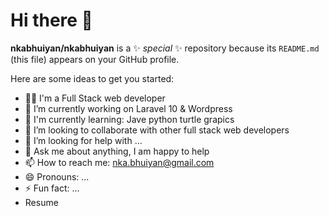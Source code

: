 # Hi there 👋


**nkabhuiyan/nkabhuiyan** is a ✨ _special_ ✨ repository because its `README.md` (this file) appears on your GitHub profile.

Here are some ideas to get you started:
- 👨‍🎓 I'm a Full Stack web developer
- 🔭 I’m currently working on Laravel 10 & Wordpress
- 🌱 I'm currently learning:
     Jave
     python turtle grapics
- 👯 I’m looking to collaborate with other full stack web developers
- 🤔 I’m looking for help with ...
- 💬 Ask me about anything, I am happy to help
- 📫 How to reach me: nka.bhuiyan@gmail.com
- 😄 Pronouns: ...
- ⚡ Fun fact: ...
- Resume

